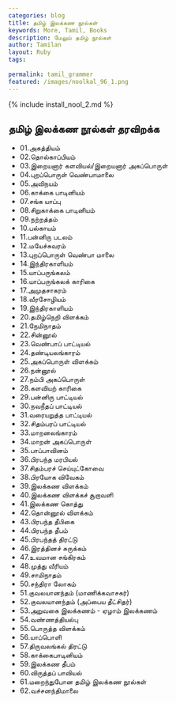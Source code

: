 ```yaml
---
categories: blog
title: தமிழ் இலக்கண நூல்கள்
keywords: More, Tamil, Books
description: மேலும் தமிழ் நூல்கள்
author: Tamilan
layout: Ruby
tags:
 
permalink: tamil_grammer
featured: /images/noolkal_96_1.png
---
```


{% include install_nool_2.md %}

## தமிழ் இலக்கண நூல்கள் தரவிறக்க

- 01.அகத்தியம்
- 02.தொல்காப்பியம்
- 03.இறையனார் களவியல்/இறையனார் அகப்பொருள்
- 04.புறப்பொருள் வெண்பாமாலை
- 05.அவிநயம்
- 06.காக்கை பாடினியம்
- 07.சங்க யாப்பு
- 08.சிறுகாக்கை பாடினியம்
- 09.நற்றத்தம்
- 10.பல்காயம்
- 11.பன்னிரு படலம்
- 12.மயேச்சுவரம்
- 13.புறப்பொருள் வெண்பா மாலை
- 14.இந்திரகாளியம்
- 15.யாப்பருங்கலம்
- 16.யாப்பருங்கலக் காரிகை
- 17.அமுதசாகரம்
- 18.வீரசோழியம்
- 19.இந்திரகாளியம்
- 20.தமிழ்நெறி விளக்கம்
- 21.நேமிநாதம்
- 22.சின்னூல்
- 23.வெண்பாப் பாட்டியல்
- 24.தண்டியலங்காரம்
- 25.அகப்பொருள் விளக்கம்
- 26.நன்னூல்
- 27.நம்பி அகப்பொருள்
- 28.களவியற் காரிகை
- 29.பன்னிரு பாட்டியல்
- 30.நவநீதப் பாட்டியல்
- 31.வரையறுத்த பாட்டியல்
- 32.சிதம்பரப் பாட்டியல்
- 33.மாறனலங்காரம்
- 34.மாறன் அகப்பொருள்
- 35.பாப்பாவினம்
- 36.பிரபந்த மரபியல்
- 37.சிதம்பரச் செய்யுட்கோவை
- 38.பிரயோக விவேகம்
- 39.இலக்கண விளக்கம்
- 40.இலக்கண விளக்கச் சூறாவளி
- 41.இலக்கண கொத்து
- 42.தொன்னூல் விளக்கம்
- 43.பிரபந்த தீபிகை
- 44.பிரபந்த தீபம்
- 45.பிரபந்தத் திரட்டு
- 46.இரத்தினச் சுருக்கம்
- 47.உவமான சங்கிரகம்
- 48.முத்து வீரியம்
- 49.சாமிநாதம்
- 50.சந்திரா லோகம்
- 51.குவலயானந்தம் (மாணிக்கவாசகர்)
- 52.குவலயானந்தம் (அப்பைய தீட்சிதர்)
- 53.அறுவகை இலக்கணம் - ஏழாம் இலக்கணம்
- 54.வண்ணத்தியல்பு
- 55.பொருத்த விளக்கம்
- 56.யாப்பொளி
- 57.திருவலங்கல் திரட்டு
- 58.காக்கைபாடினியம்
- 59.இலக்கண தீபம்
- 60.விருத்தப் பாவியல்
- 61.மறைந்துபோன தமிழ் இலக்கண நூல்கள்
- 62.வச்சனந்திமாலை